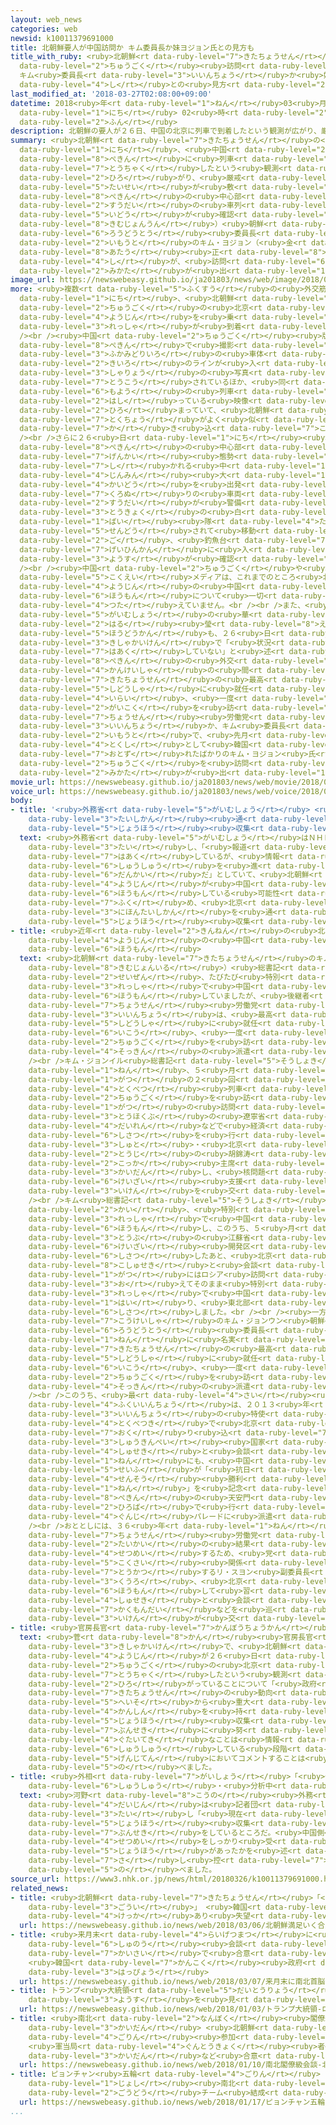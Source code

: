 ```yaml
---
layout: web_news
categories: web
newsid: k10011379691000
title: 北朝鮮要人が中国訪問か キム委員長か妹ヨジョン氏との見方も
title_with_ruby: <ruby>北朝鮮<rt data-ruby-level="7">きたちょうせん</rt></ruby><ruby>要人<rt data-ruby-level="4">ようじん</rt></ruby>が<ruby>中国<rt
  data-ruby-level="2">ちゅうごく</rt></ruby><ruby>訪問<rt data-ruby-level="6">ほうもん</rt></ruby>か
  キム<ruby>委員長<rt data-ruby-level="3">いいんちょう</rt></ruby>か<ruby>妹<rt data-ruby-level="2">いもうと</rt></ruby>ヨジョン<ruby>氏<rt
  data-ruby-level="4">し</rt></ruby>との<ruby>見方<rt data-ruby-level="2">みかた</rt></ruby>も
last_modified_at: '2018-03-27T02:08:00+09:00'
datetime: 2018<ruby>年<rt data-ruby-level="1">ねん</rt></ruby>03<ruby>月<rt data-ruby-level="1">がつ</rt></ruby>27<ruby>日<rt
  data-ruby-level="1">にち</rt></ruby> 02<ruby>時<rt data-ruby-level="2">じ</rt></ruby>08<ruby>分<rt
  data-ruby-level="2">ふん</rt></ruby>
description: 北朝鮮の要人が２６日、中国の北京に列車で到着したという観測が広がり、厳戒態勢が敷かれた北京の中心部で１０数台の車列の移動が確認されたことから、キム・ジョンウン（金正恩）朝鮮労働党委員長か、妹のキム・ヨジョン（金与正）氏が、訪問しているのではないかという見方が出ています。
summary: <ruby>北朝鮮<rt data-ruby-level="7">きたちょうせん</rt></ruby>の<ruby>要人<rt data-ruby-level="4">ようじん</rt></ruby>が２６<ruby>日<rt
  data-ruby-level="1">にち</rt></ruby>、<ruby>中国<rt data-ruby-level="2">ちゅうごく</rt></ruby>の<ruby>北京<rt
  data-ruby-level="8">ぺきん</rt></ruby>に<ruby>列車<rt data-ruby-level="3">れっしゃ</rt></ruby>で<ruby>到着<rt
  data-ruby-level="7">とうちゃく</rt></ruby>したという<ruby>観測<rt data-ruby-level="5">かんそく</rt></ruby>が<ruby>広<rt
  data-ruby-level="2">ひろ</rt></ruby>がり、<ruby>厳戒<rt data-ruby-level="7">げんかい</rt></ruby><ruby>態勢<rt
  data-ruby-level="5">たいせい</rt></ruby>が<ruby>敷<rt data-ruby-level="7">し</rt></ruby>かれた<ruby>北京<rt
  data-ruby-level="8">ぺきん</rt></ruby>の<ruby>中心部<rt data-ruby-level="3">ちゅうしんぶ</rt></ruby>で１０<ruby>数台<rt
  data-ruby-level="2">すうだい</rt></ruby>の<ruby>車列<rt data-ruby-level="3">しゃれつ</rt></ruby>の<ruby>移動<rt
  data-ruby-level="5">いどう</rt></ruby>が<ruby>確認<rt data-ruby-level="7">かくにん</rt></ruby>されたことから、キム・ジョンウン（<ruby>金正恩<rt
  data-ruby-level="8">きむじょんうん</rt></ruby>）<ruby>朝鮮<rt data-ruby-level="7">ちょうせん</rt></ruby><ruby>労働党<rt
  data-ruby-level="6">ろうどうとう</rt></ruby><ruby>委員長<rt data-ruby-level="3">いいんちょう</rt></ruby>か、<ruby>妹<rt
  data-ruby-level="2">いもうと</rt></ruby>のキム・ヨジョン（<ruby>金<rt data-ruby-level="1">きん</rt></ruby><ruby>与<rt
  data-ruby-level="8">あたう</rt></ruby><ruby>正<rt data-ruby-level="8">ただし</rt></ruby>）<ruby>氏<rt
  data-ruby-level="4">し</rt></ruby>が、<ruby>訪問<rt data-ruby-level="6">ほうもん</rt></ruby>しているのではないかという<ruby>見方<rt
  data-ruby-level="2">みかた</rt></ruby>が<ruby>出<rt data-ruby-level="1">で</rt></ruby>ています。
image_url: https://newswebeasy.github.io/ja201803/news/web/image/2018/03/26/K10011379691_1803270507_1803270518_01_03.jpg
more: <ruby>複数<rt data-ruby-level="5">ふくすう</rt></ruby>の<ruby>外交筋<rt data-ruby-level="6">がいこうすじ</rt></ruby>によりますと、２６<ruby>日<rt
  data-ruby-level="1">にち</rt></ruby>、<ruby>北朝鮮<rt data-ruby-level="7">きたちょうせん</rt></ruby>から<ruby>中国<rt
  data-ruby-level="2">ちゅうごく</rt></ruby>の<ruby>北京<rt data-ruby-level="8">ぺきん</rt></ruby>に、<ruby>要人<rt
  data-ruby-level="4">ようじん</rt></ruby>を<ruby>乗<rt data-ruby-level="3">の</rt></ruby>せたとみられる<ruby>列車<rt
  data-ruby-level="3">れっしゃ</rt></ruby>が<ruby>到着<rt data-ruby-level="7">とうちゃく</rt></ruby>したということです。<br
  /><br /><ruby>中国<rt data-ruby-level="2">ちゅうごく</rt></ruby><ruby>版<rt data-ruby-level="5">ばん</rt></ruby>ツイッターのウェイボーには、<ruby>北京<rt
  data-ruby-level="8">ぺきん</rt></ruby>で<ruby>撮影<rt data-ruby-level="7">さつえい</rt></ruby>されたとされる、<ruby>深緑色<rt
  data-ruby-level="3">ふかみどりいろ</rt></ruby>の<ruby>車体<rt data-ruby-level="2">しゃたい</rt></ruby>に<ruby>黄色<rt
  data-ruby-level="2">きいろ</rt></ruby>のラインが<ruby>入<rt data-ruby-level="1">はい</rt></ruby>った<ruby>車両<rt
  data-ruby-level="3">しゃりょう</rt></ruby>の<ruby>写真<rt data-ruby-level="3">しゃしん</rt></ruby>が<ruby>投稿<rt
  data-ruby-level="7">とうこう</rt></ruby>されているほか、<ruby>同<rt data-ruby-level="2">おな</rt></ruby>じ<ruby>模様<rt
  data-ruby-level="6">もよう</rt></ruby>の<ruby>列車<rt data-ruby-level="3">れっしゃ</rt></ruby>が<ruby>走<rt
  data-ruby-level="2">はし</rt></ruby>っている<ruby>映像<rt data-ruby-level="6">えいぞう</rt></ruby>も<ruby>広<rt
  data-ruby-level="2">ひろ</rt></ruby>まっていて、<ruby>北朝鮮<rt data-ruby-level="7">きたちょうせん</rt></ruby>のものと<ruby>特徴<rt
  data-ruby-level="7">とくちょう</rt></ruby>がよく<ruby>似<rt data-ruby-level="5">に</rt></ruby>ていると<ruby>書<rt
  data-ruby-level="7">か</rt></ruby>き<ruby>込<rt data-ruby-level="7">こ</rt></ruby>まれています。<br
  /><br />さらに２６<ruby>日<rt data-ruby-level="1">にち</rt></ruby><ruby>夜<rt data-ruby-level="2">よる</rt></ruby>は、<ruby>北京<rt
  data-ruby-level="8">ぺきん</rt></ruby>の<ruby>中心部<rt data-ruby-level="3">ちゅうしんぶ</rt></ruby>で<ruby>厳戒<rt
  data-ruby-level="7">げんかい</rt></ruby><ruby>態勢<rt data-ruby-level="5">たいせい</rt></ruby>が<ruby>敷<rt
  data-ruby-level="7">し</rt></ruby>かれる<ruby>中<rt data-ruby-level="1">なか</rt></ruby>、<ruby>人民<rt
  data-ruby-level="4">じんみん</rt></ruby><ruby>大<rt data-ruby-level="1">だい</rt></ruby><ruby>会堂<rt
  data-ruby-level="4">かいどう</rt></ruby>を<ruby>出発<rt data-ruby-level="3">しゅっぱつ</rt></ruby>した<ruby>黒塗<rt
  data-ruby-level="7">くろぬ</rt></ruby>りの<ruby>車両<rt data-ruby-level="3">しゃりょう</rt></ruby>１０<ruby>数台<rt
  data-ruby-level="2">すうだい</rt></ruby>が<ruby>警備<rt data-ruby-level="6">けいび</rt></ruby><ruby>当局<rt
  data-ruby-level="3">とうきょく</rt></ruby>の<ruby>白<rt data-ruby-level="1">しろ</rt></ruby><ruby>バイ<rt
  data-ruby-level="1">ばい</rt></ruby><ruby>隊<rt data-ruby-level="4">たい</rt></ruby>に<ruby>先導<rt
  data-ruby-level="5">せんどう</rt></ruby>されて<ruby>移動<rt data-ruby-level="5">いどう</rt></ruby>し、その<ruby>後<rt
  data-ruby-level="2">ご</rt></ruby>、<ruby>釣魚台<rt data-ruby-level="7">ちょうぎょだい</rt></ruby><ruby>迎賓館<rt
  data-ruby-level="7">げいひんかん</rt></ruby>に<ruby>入<rt data-ruby-level="1">はい</rt></ruby>っていく<ruby>様子<rt
  data-ruby-level="3">ようす</rt></ruby>が<ruby>確認<rt data-ruby-level="7">かくにん</rt></ruby>されました。<br
  /><br /><ruby>中国<rt data-ruby-level="2">ちゅうごく</rt></ruby>や<ruby>北朝鮮<rt data-ruby-level="7">きたちょうせん</rt></ruby>の<ruby>国営<rt
  data-ruby-level="5">こくえい</rt></ruby>メディアは、これまでのところ<ruby>北朝鮮<rt data-ruby-level="7">きたちょうせん</rt></ruby>の<ruby>要人<rt
  data-ruby-level="4">ようじん</rt></ruby>の<ruby>中国<rt data-ruby-level="2">ちゅうごく</rt></ruby><ruby>訪問<rt
  data-ruby-level="6">ほうもん</rt></ruby>について<ruby>一切<rt data-ruby-level="7">いっさい</rt></ruby>、<ruby>伝<rt
  data-ruby-level="4">つた</rt></ruby>えていません。<br /><br />また、<ruby>中国<rt data-ruby-level="2">ちゅうごく</rt></ruby><ruby>外務省<rt
  data-ruby-level="5">がいむしょう</rt></ruby>の<ruby>華<rt data-ruby-level="7">はな</rt></ruby><ruby>春<rt
  data-ruby-level="2">はる</rt></ruby><ruby>瑩<rt data-ruby-level="8">えい</rt></ruby><ruby>報道官<rt
  data-ruby-level="5">ほうどうかん</rt></ruby>も、２６<ruby>日<rt data-ruby-level="1">にち</rt></ruby>の<ruby>記者会見<rt
  data-ruby-level="3">きしゃかいけん</rt></ruby>で「<ruby>状況<rt data-ruby-level="7">じょうきょう</rt></ruby>を<ruby>把握<rt
  data-ruby-level="7">はあく</rt></ruby>していない」と<ruby>述<rt data-ruby-level="5">の</rt></ruby>べるにとどまりましたが、<ruby>北京<rt
  data-ruby-level="8">ぺきん</rt></ruby>の<ruby>外交<rt data-ruby-level="2">がいこう</rt></ruby><ruby>関係者<rt
  data-ruby-level="4">かんけいしゃ</rt></ruby>の<ruby>間<rt data-ruby-level="2">あいだ</rt></ruby>では、<ruby>北朝鮮<rt
  data-ruby-level="7">きたちょうせん</rt></ruby>の<ruby>最高<rt data-ruby-level="4">さいこう</rt></ruby><ruby>指導者<rt
  data-ruby-level="5">しどうしゃ</rt></ruby>に<ruby>就任<rt data-ruby-level="6">しゅうにん</rt></ruby>して<ruby>以来<rt
  data-ruby-level="4">いらい</rt></ruby>、<ruby>一度<rt data-ruby-level="3">いちど</rt></ruby>も<ruby>外国<rt
  data-ruby-level="2">がいこく</rt></ruby>を<ruby>訪<rt data-ruby-level="7">おとず</rt></ruby>れたことがないキム・ジョンウン<ruby>朝鮮<rt
  data-ruby-level="7">ちょうせん</rt></ruby><ruby>労働党<rt data-ruby-level="6">ろうどうとう</rt></ruby><ruby>委員長<rt
  data-ruby-level="3">いいんちょう</rt></ruby>か、キム<ruby>委員長<rt data-ruby-level="3">いいんちょう</rt></ruby>の<ruby>妹<rt
  data-ruby-level="2">いもうと</rt></ruby>で、<ruby>先月<rt data-ruby-level="1">せんげつ</rt></ruby><ruby>特使<rt
  data-ruby-level="4">とくし</rt></ruby>として<ruby>韓国<rt data-ruby-level="7">かんこく</rt></ruby>を<ruby>訪<rt
  data-ruby-level="7">おとず</rt></ruby>れたばかりのキム・ヨジョン<ruby>氏<rt data-ruby-level="4">し</rt></ruby>が、<ruby>中国<rt
  data-ruby-level="2">ちゅうごく</rt></ruby>を<ruby>訪問<rt data-ruby-level="6">ほうもん</rt></ruby>しているのではないかという<ruby>見方<rt
  data-ruby-level="2">みかた</rt></ruby>が<ruby>出<rt data-ruby-level="1">で</rt></ruby>ています。
movie_url: https://newswebeasy.github.io/ja201803/news/web/movie/2018/03/26/k10011379691_201803270507_201803270517.mp4
voice_url: https://newswebeasy.github.io/ja201803/news/web/voice/2018/03/26/k10011379691_201803270507_201803270517.mp3
body:
- title: '<ruby>外務省<rt data-ruby-level="5">がいむしょう</rt></ruby> <ruby>北京<rt data-ruby-level="8">ぺきん</rt></ruby>の<ruby>大使館<rt
    data-ruby-level="3">たいしかん</rt></ruby><ruby>通<rt data-ruby-level="2">つう</rt></ruby>じ<ruby>情報<rt
    data-ruby-level="5">じょうほう</rt></ruby><ruby>収集<rt data-ruby-level="6">しゅうしゅう</rt></ruby> '
  text: <ruby>外務省<rt data-ruby-level="5">がいむしょう</rt></ruby>はＮＨＫの<ruby>取材<rt data-ruby-level="4">しゅざい</rt></ruby>に<ruby>対<rt
    data-ruby-level="3">たい</rt></ruby>し、「<ruby>報道<rt data-ruby-level="5">ほうどう</rt></ruby>は<ruby>把握<rt
    data-ruby-level="7">はあく</rt></ruby>しているが、<ruby>情報<rt data-ruby-level="5">じょうほう</rt></ruby><ruby>収集<rt
    data-ruby-level="6">しゅうしゅう</rt></ruby>を<ruby>進<rt data-ruby-level="3">すす</rt></ruby>めている<ruby>段階<rt
    data-ruby-level="6">だんかい</rt></ruby>だ」としていて、<ruby>北朝鮮<rt data-ruby-level="7">きたちょうせん</rt></ruby>の<ruby>要人<rt
    data-ruby-level="4">ようじん</rt></ruby>が<ruby>中国<rt data-ruby-level="2">ちゅうごく</rt></ruby>を<ruby>訪問<rt
    data-ruby-level="6">ほうもん</rt></ruby>している<ruby>可能性<rt data-ruby-level="5">かのうせい</rt></ruby>も<ruby>含<rt
    data-ruby-level="7">ふく</rt></ruby>め、<ruby>北京<rt data-ruby-level="8">ぺきん</rt></ruby>にある<ruby>日本大使館<rt
    data-ruby-level="3">にほんたいしかん</rt></ruby>を<ruby>通<rt data-ruby-level="2">つう</rt></ruby>じて<ruby>情報<rt
    data-ruby-level="5">じょうほう</rt></ruby><ruby>収集<rt data-ruby-level="6">しゅうしゅう</rt></ruby>にあたっています。
- title: <ruby>近年<rt data-ruby-level="2">きんねん</rt></ruby>の<ruby>北朝鮮<rt data-ruby-level="7">きたちょうせん</rt></ruby><ruby>要人<rt
    data-ruby-level="4">ようじん</rt></ruby>の<ruby>中国<rt data-ruby-level="2">ちゅうごく</rt></ruby><ruby>訪問<rt
    data-ruby-level="6">ほうもん</rt></ruby>
  text: <ruby>北朝鮮<rt data-ruby-level="7">きたちょうせん</rt></ruby>のキム・ジョンイル（<ruby>金正日<rt
    data-ruby-level="8">きむじょんいる</rt></ruby>）<ruby>総書記<rt data-ruby-level="5">そうしょき</rt></ruby>は、<ruby>生前<rt
    data-ruby-level="2">せいぜん</rt></ruby>、たびたび<ruby>特別<rt data-ruby-level="4">とくべつ</rt></ruby><ruby>列車<rt
    data-ruby-level="3">れっしゃ</rt></ruby>で<ruby>中国<rt data-ruby-level="2">ちゅうごく</rt></ruby>を<ruby>訪問<rt
    data-ruby-level="6">ほうもん</rt></ruby>していましたが、<ruby>後継者<rt data-ruby-level="7">こうけいしゃ</rt></ruby>のキム・ジョンウン<ruby>朝鮮<rt
    data-ruby-level="7">ちょうせん</rt></ruby><ruby>労働党<rt data-ruby-level="6">ろうどうとう</rt></ruby><ruby>委員長<rt
    data-ruby-level="3">いいんちょう</rt></ruby>は、<ruby>最高<rt data-ruby-level="4">さいこう</rt></ruby><ruby>指導者<rt
    data-ruby-level="5">しどうしゃ</rt></ruby>に<ruby>就任<rt data-ruby-level="6">しゅうにん</rt></ruby>して<ruby>以降<rt
    data-ruby-level="6">いこう</rt></ruby>、<ruby>一度<rt data-ruby-level="3">いちど</rt></ruby>も<ruby>中国<rt
    data-ruby-level="2">ちゅうごく</rt></ruby>を<ruby>訪<rt data-ruby-level="7">おとず</rt></ruby>れておらず、<ruby>側近<rt
    data-ruby-level="4">そっきん</rt></ruby>の<ruby>派遣<rt data-ruby-level="7">はけん</rt></ruby>にとどまっていました。<br
    /><br />キム・ジョンイル<ruby>総書記<rt data-ruby-level="5">そうしょき</rt></ruby>は、２０１０<ruby>年<rt
    data-ruby-level="1">ねん</rt></ruby>、５<ruby>月<rt data-ruby-level="1">がつ</rt></ruby>と８<ruby>月<rt
    data-ruby-level="1">がつ</rt></ruby>の２<ruby>回<rt data-ruby-level="2">かい</rt></ruby>にわたって<ruby>特別<rt
    data-ruby-level="4">とくべつ</rt></ruby><ruby>列車<rt data-ruby-level="3">れっしゃ</rt></ruby>で<ruby>中国<rt
    data-ruby-level="2">ちゅうごく</rt></ruby>を<ruby>訪<rt data-ruby-level="7">おとず</rt></ruby>れ、このうち５<ruby>月<rt
    data-ruby-level="1">がつ</rt></ruby>の<ruby>訪問<rt data-ruby-level="6">ほうもん</rt></ruby>では、<ruby>東北部<rt
    data-ruby-level="3">とうほくぶ</rt></ruby>の<ruby>遼寧省<rt data-ruby-level="8">りょうねいしょう</rt></ruby><ruby>大連<rt
    data-ruby-level="4">だいれん</rt></ruby>などで<ruby>経済<rt data-ruby-level="6">けいざい</rt></ruby><ruby>視察<rt
    data-ruby-level="6">しさつ</rt></ruby>を<ruby>行<rt data-ruby-level="2">い</rt></ruby>ったほか、<ruby>首都<rt
    data-ruby-level="3">しゅと</rt></ruby>・<ruby>北京<rt data-ruby-level="8">ぺきん</rt></ruby>で<ruby>当時<rt
    data-ruby-level="2">とうじ</rt></ruby>の<ruby>胡錦涛<rt data-ruby-level="8">こきんとう</rt></ruby><ruby>国家<rt
    data-ruby-level="2">こっか</rt></ruby><ruby>主席<rt data-ruby-level="4">しゅせき</rt></ruby>と<ruby>会談<rt
    data-ruby-level="3">かいだん</rt></ruby>し、<ruby>核問題<rt data-ruby-level="7">かくもんだい</rt></ruby>や<ruby>経済<rt
    data-ruby-level="6">けいざい</rt></ruby><ruby>支援<rt data-ruby-level="7">しえん</rt></ruby>などについて<ruby>意見<rt
    data-ruby-level="3">いけん</rt></ruby>を<ruby>交<rt data-ruby-level="7">か</rt></ruby>わしました。<br
    /><br />キム<ruby>総書記<rt data-ruby-level="5">そうしょき</rt></ruby>は、よくとしも２<ruby>回<rt
    data-ruby-level="2">かい</rt></ruby>、<ruby>特別<rt data-ruby-level="4">とくべつ</rt></ruby><ruby>列車<rt
    data-ruby-level="3">れっしゃ</rt></ruby>で<ruby>中国<rt data-ruby-level="2">ちゅうごく</rt></ruby>を<ruby>訪問<rt
    data-ruby-level="6">ほうもん</rt></ruby>し、このうち、５<ruby>月<rt data-ruby-level="1">がつ</rt></ruby>に<ruby>東部<rt
    data-ruby-level="3">とうぶ</rt></ruby>の<ruby>江蘇省<rt data-ruby-level="8">こうそしょう</rt></ruby>で<ruby>経済<rt
    data-ruby-level="6">けいざい</rt></ruby><ruby>開発区<rt data-ruby-level="3">かいはつく</rt></ruby>を<ruby>視察<rt
    data-ruby-level="6">しさつ</rt></ruby>したあと、<ruby>北京<rt data-ruby-level="8">ぺきん</rt></ruby>で<ruby>胡主席<rt
    data-ruby-level="8">こしゅせき</rt></ruby>と<ruby>会談<rt data-ruby-level="3">かいだん</rt></ruby>したほか、８<ruby>月<rt
    data-ruby-level="1">がつ</rt></ruby>にはロシア<ruby>訪問<rt data-ruby-level="6">ほうもん</rt></ruby>を<ruby>終<rt
    data-ruby-level="3">お</rt></ruby>えてそのまま<ruby>特別<rt data-ruby-level="4">とくべつ</rt></ruby><ruby>列車<rt
    data-ruby-level="3">れっしゃ</rt></ruby>で<ruby>中国<rt data-ruby-level="2">ちゅうごく</rt></ruby>に<ruby>入<rt
    data-ruby-level="1">はい</rt></ruby>り、<ruby>東北部<rt data-ruby-level="3">とうほくぶ</rt></ruby>を<ruby>視察<rt
    data-ruby-level="6">しさつ</rt></ruby>しました。<br /><br /><ruby>一方<rt data-ruby-level="2">いっぽう</rt></ruby>、<ruby>後継者<rt
    data-ruby-level="7">こうけいしゃ</rt></ruby>のキム・ジョンウン<ruby>朝鮮<rt data-ruby-level="7">ちょうせん</rt></ruby><ruby>労働党<rt
    data-ruby-level="6">ろうどうとう</rt></ruby><ruby>委員長<rt data-ruby-level="3">いいんちょう</rt></ruby>は、２０１２<ruby>年<rt
    data-ruby-level="1">ねん</rt></ruby>に<ruby>名実<rt data-ruby-level="3">めいじつ</rt></ruby>ともに<ruby>北朝鮮<rt
    data-ruby-level="7">きたちょうせん</rt></ruby>の<ruby>最高<rt data-ruby-level="4">さいこう</rt></ruby><ruby>指導者<rt
    data-ruby-level="5">しどうしゃ</rt></ruby>に<ruby>就任<rt data-ruby-level="6">しゅうにん</rt></ruby>して<ruby>以降<rt
    data-ruby-level="6">いこう</rt></ruby>、<ruby>一度<rt data-ruby-level="3">いちど</rt></ruby>も<ruby>中国<rt
    data-ruby-level="2">ちゅうごく</rt></ruby>を<ruby>訪<rt data-ruby-level="7">おとず</rt></ruby>れておらず、<ruby>側近<rt
    data-ruby-level="4">そっきん</rt></ruby>の<ruby>派遣<rt data-ruby-level="7">はけん</rt></ruby>にとどまっていました。<br
    /><br />このうち、<ruby>最<rt data-ruby-level="4">さい</rt></ruby><ruby>側近<rt data-ruby-level="4">そっきん</rt></ruby>であるチェ・リョンヘ<ruby>副委員長<rt
    data-ruby-level="4">ふくいいんちょう</rt></ruby>は、２０１３<ruby>年<rt data-ruby-level="1">ねん</rt></ruby>、キム<ruby>委員長<rt
    data-ruby-level="3">いいんちょう</rt></ruby>の<ruby>特使<rt data-ruby-level="4">とくし</rt></ruby>として<ruby>特別機<rt
    data-ruby-level="4">とくべつき</rt></ruby>で<ruby>北京<rt data-ruby-level="8">ぺきん</rt></ruby>に<ruby>送<rt
    data-ruby-level="7">おく</rt></ruby>り<ruby>込<rt data-ruby-level="7">こ</rt></ruby>まれ、<ruby>習近平<rt
    data-ruby-level="3">しゅうきんぺい</rt></ruby><ruby>国家<rt data-ruby-level="2">こっか</rt></ruby><ruby>主席<rt
    data-ruby-level="4">しゅせき</rt></ruby>と<ruby>会談<rt data-ruby-level="3">かいだん</rt></ruby>したほか、２０１５<ruby>年<rt
    data-ruby-level="1">ねん</rt></ruby>にも、<ruby>中国<rt data-ruby-level="2">ちゅうごく</rt></ruby><ruby>政府<rt
    data-ruby-level="5">せいふ</rt></ruby>が「<ruby>抗日<rt data-ruby-level="7">こうにち</rt></ruby><ruby>戦争<rt
    data-ruby-level="4">せんそう</rt></ruby><ruby>勝利<rt data-ruby-level="4">しょうり</rt></ruby>７０<ruby>年<rt
    data-ruby-level="1">ねん</rt></ruby>」を<ruby>記念<rt data-ruby-level="4">きねん</rt></ruby>して<ruby>北京<rt
    data-ruby-level="8">ぺきん</rt></ruby>の<ruby>天安門<rt data-ruby-level="3">てんあんもん</rt></ruby><ruby>広場<rt
    data-ruby-level="2">ひろば</rt></ruby>で<ruby>行<rt data-ruby-level="2">い</rt></ruby>った<ruby>軍事<rt
    data-ruby-level="4">ぐんじ</rt></ruby>パレードに<ruby>派遣<rt data-ruby-level="7">はけん</rt></ruby>されました。<br
    /><br />おととしには、３６<ruby>年<rt data-ruby-level="1">ねん</rt></ruby>ぶりに<ruby>開<rt data-ruby-level="3">ひら</rt></ruby>かれた<ruby>朝鮮<rt
    data-ruby-level="7">ちょうせん</rt></ruby><ruby>労働党<rt data-ruby-level="6">ろうどうとう</rt></ruby><ruby>大会<rt
    data-ruby-level="2">たいかい</rt></ruby>の<ruby>結果<rt data-ruby-level="4">けっか</rt></ruby>を<ruby>説明<rt
    data-ruby-level="4">せつめい</rt></ruby>するため、<ruby>党<rt data-ruby-level="6">とう</rt></ruby>で<ruby>国際<rt
    data-ruby-level="5">こくさい</rt></ruby><ruby>関係<rt data-ruby-level="4">かんけい</rt></ruby>を<ruby>統括<rt
    data-ruby-level="7">とうかつ</rt></ruby>するリ・スヨン<ruby>副委員長<rt data-ruby-level="4">ふくいいんちょう</rt></ruby>が<ruby>空路<rt
    data-ruby-level="3">くうろ</rt></ruby>、<ruby>北京<rt data-ruby-level="8">ぺきん</rt></ruby>を<ruby>訪問<rt
    data-ruby-level="6">ほうもん</rt></ruby>して<ruby>習<rt data-ruby-level="3">しゅう</rt></ruby><ruby>主席<rt
    data-ruby-level="4">しゅせき</rt></ruby>と<ruby>会談<rt data-ruby-level="3">かいだん</rt></ruby>し、<ruby>核問題<rt
    data-ruby-level="7">かくもんだい</rt></ruby>などを<ruby>巡<rt data-ruby-level="7">めぐ</rt></ruby>って<ruby>意見<rt
    data-ruby-level="3">いけん</rt></ruby>が<ruby>交<rt data-ruby-level="7">か</rt></ruby>わされました。
- title: <ruby>官房長官<rt data-ruby-level="7">かんぼうちょうかん</rt></ruby>「コメント<ruby>控<rt data-ruby-level="7">ひか</rt></ruby>える」
  text: <ruby>菅<rt data-ruby-level="8">かん</rt></ruby><ruby>官房長官<rt data-ruby-level="7">かんぼうちょうかん</rt></ruby>は<ruby>記者会見<rt
    data-ruby-level="3">きしゃかいけん</rt></ruby>で、<ruby>北朝鮮<rt data-ruby-level="7">きたちょうせん</rt></ruby>の<ruby>要人<rt
    data-ruby-level="4">ようじん</rt></ruby>が２６<ruby>日<rt data-ruby-level="1">にち</rt></ruby>、<ruby>中国<rt
    data-ruby-level="2">ちゅうごく</rt></ruby>の<ruby>北京<rt data-ruby-level="8">ぺきん</rt></ruby>に<ruby>到着<rt
    data-ruby-level="7">とうちゃく</rt></ruby>したという<ruby>観測<rt data-ruby-level="5">かんそく</rt></ruby>が<ruby>広<rt
    data-ruby-level="2">ひろ</rt></ruby>がっていることについて「<ruby>政府<rt data-ruby-level="5">せいふ</rt></ruby>としては<ruby>北朝鮮<rt
    data-ruby-level="7">きたちょうせん</rt></ruby>の<ruby>動向<rt data-ruby-level="3">どうこう</rt></ruby>を<ruby>平素<rt
    data-ruby-level="5">へいそ</rt></ruby>から<ruby>重大<rt data-ruby-level="3">じゅうだい</rt></ruby>な<ruby>関心<rt
    data-ruby-level="4">かんしん</rt></ruby>を<ruby>持<rt data-ruby-level="3">も</rt></ruby>って<ruby>情報<rt
    data-ruby-level="5">じょうほう</rt></ruby><ruby>収集<rt data-ruby-level="6">しゅうしゅう</rt></ruby>、<ruby>分析<rt
    data-ruby-level="7">ぶんせき</rt></ruby>に<ruby>努<rt data-ruby-level="4">つと</rt></ruby>めている。<ruby>具体的<rt
    data-ruby-level="4">ぐたいてき</rt></ruby>なことは<ruby>情報<rt data-ruby-level="5">じょうほう</rt></ruby><ruby>収集<rt
    data-ruby-level="6">しゅうしゅう</rt></ruby>している<ruby>段階<rt data-ruby-level="6">だんかい</rt></ruby>で、<ruby>現時点<rt
    data-ruby-level="5">げんじてん</rt></ruby>においてコメントすることは<ruby>控<rt data-ruby-level="7">ひか</rt></ruby>えたい」と<ruby>述<rt
    data-ruby-level="5">の</rt></ruby>べました。
- title: <ruby>外相<rt data-ruby-level="7">がいしょう</rt></ruby>「<ruby>情報<rt data-ruby-level="5">じょうほう</rt></ruby>を<ruby>収集<rt
    data-ruby-level="6">しゅうしゅう</rt></ruby>・<ruby>分析中<rt data-ruby-level="7">ぶんせきちゅう</rt></ruby>」
  text: <ruby>河野<rt data-ruby-level="8">こうの</rt></ruby><ruby>外務<rt data-ruby-level="5">がいむ</rt></ruby><ruby>大臣<rt
    data-ruby-level="4">だいじん</rt></ruby>は<ruby>記者団<rt data-ruby-level="5">きしゃだん</rt></ruby>に<ruby>対<rt
    data-ruby-level="3">たい</rt></ruby>し「<ruby>現在<rt data-ruby-level="5">げんざい</rt></ruby>、<ruby>情報<rt
    data-ruby-level="5">じょうほう</rt></ruby><ruby>収集<rt data-ruby-level="6">しゅうしゅう</rt></ruby>・<ruby>分析<rt
    data-ruby-level="7">ぶんせき</rt></ruby>をしているところだ。<ruby>中国側<rt data-ruby-level="4">ちゅうごくがわ</rt></ruby>から<ruby>説明<rt
    data-ruby-level="4">せつめい</rt></ruby>をしっかり<ruby>受<rt data-ruby-level="3">う</rt></ruby>けたい。いつ、どういう<ruby>情報<rt
    data-ruby-level="5">じょうほう</rt></ruby>があったかを<ruby>述<rt data-ruby-level="5">の</rt></ruby>べるのは<ruby>差<rt
    data-ruby-level="7">さ</rt></ruby>し<ruby>控<rt data-ruby-level="7">ひか</rt></ruby>えたい」と<ruby>述<rt
    data-ruby-level="5">の</rt></ruby>べました。
source_url: https://www3.nhk.or.jp/news/html/20180326/k10011379691000.html
related_news:
- title: <ruby>北朝鮮<rt data-ruby-level="7">きたちょうせん</rt></ruby>「<ruby>満足<rt data-ruby-level="4">まんぞく</rt></ruby>いく<ruby>合意<rt
    data-ruby-level="3">ごうい</rt></ruby>」 <ruby>韓国<rt data-ruby-level="7">かんこく</rt></ruby>「<ruby>結果<rt
    data-ruby-level="4">けっか</rt></ruby>あり<ruby>失望<rt data-ruby-level="4">しつぼう</rt></ruby>させるものでない」
  url: https://newswebeasy.github.io/news/web/2018/03/06/北朝鮮満足いく合意-韓国結果あり失望させるものでない
- title: <ruby>来月末<rt data-ruby-level="4">らいげつまつ</rt></ruby>に<ruby>南北<rt data-ruby-level="2">なんぼく</rt></ruby><ruby>首脳<rt
    data-ruby-level="6">しゅのう</rt></ruby><ruby>会談<rt data-ruby-level="3">かいだん</rt></ruby><ruby>開催<rt
    data-ruby-level="7">かいさい</rt></ruby>で<ruby>合意<rt data-ruby-level="3">ごうい</rt></ruby>
    <ruby>韓国<rt data-ruby-level="7">かんこく</rt></ruby><ruby>政府<rt data-ruby-level="5">せいふ</rt></ruby><ruby>発表<rt
    data-ruby-level="3">はっぴょう</rt></ruby>
  url: https://newswebeasy.github.io/news/web/2018/03/07/来月末に南北首脳会談開催で合意-韓国政府発表
- title: トランプ<ruby>大統領<rt data-ruby-level="5">だいとうりょう</rt></ruby> 「ロケットマンの<ruby>様子<rt
    data-ruby-level="3">ようす</rt></ruby>を<ruby>見<rt data-ruby-level="1">み</rt></ruby>てみよう」
  url: https://newswebeasy.github.io/news/web/2018/01/03/トランプ大統領-ロケットマンの様子を見てみよう
- title: <ruby>南北<rt data-ruby-level="2">なんぼく</rt></ruby><ruby>閣僚級<rt data-ruby-level="7">かくりょうきゅう</rt></ruby><ruby>会談<rt
    data-ruby-level="3">かいだん</rt></ruby> <ruby>北朝鮮<rt data-ruby-level="7">きたちょうせん</rt></ruby>の<ruby>五輪<rt
    data-ruby-level="4">ごりん</rt></ruby><ruby>参加<rt data-ruby-level="4">さんか</rt></ruby>
    <ruby>軍当局<rt data-ruby-level="4">ぐんとうきょく</rt></ruby><ruby>者<rt data-ruby-level="3">しゃ</rt></ruby><ruby>会談<rt
    data-ruby-level="3">かいだん</rt></ruby>など<ruby>合意<rt data-ruby-level="3">ごうい</rt></ruby>
  url: https://newswebeasy.github.io/news/web/2018/01/10/南北閣僚級会談-北朝鮮の五輪参加-軍当局者会談など合意
- title: ピョンチャン<ruby>五輪<rt data-ruby-level="4">ごりん</rt></ruby> アイスホッケー<ruby>女子<rt
    data-ruby-level="1">じょし</rt></ruby><ruby>南北<rt data-ruby-level="2">なんぼく</rt></ruby><ruby>合同<rt
    data-ruby-level="2">ごうどう</rt></ruby>チーム<ruby>結成<rt data-ruby-level="4">けっせい</rt></ruby>へ
  url: https://newswebeasy.github.io/news/web/2018/01/17/ピョンチャン五輪-アイスホッケー女子南北合同チーム結成へ
...
```

